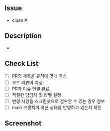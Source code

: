 ## Issue

- close #

## Description

-

## Check List

- [ ] PR의 제목을 규칙에 맞게 작성
- [ ] 코드 리뷰어 지정
- [ ] PR과 이슈 연결 완료
- [ ] 적절한 담당자 및 라벨 설정
- [ ] 변경 사항을 스크린샷으로 첨부할 수 있는 경우 첨부
- [ ] main 브랜치의 최신 상태를 반영하고 있는지 확인

## Screenshot
